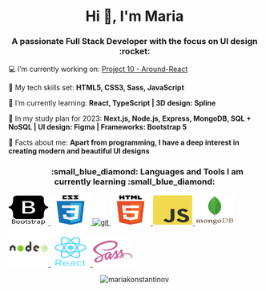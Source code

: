 <h1 align="center">Hi 👋, I'm Maria</h1> 
<h3 align="center">A passionate Full Stack Developer with the focus on UI design :rocket:</h3>

 :computer: I’m currently working on: [Project 10 - Around-React](https://github.com/MariaKonstantinov/around-react)
 
 📝 My tech skills set: **HTML5, CSS3, Sass, JavaScript**

 📝 I’m currently learning: **React, TypeScript | 3D design: Spline**

 :calendar: In my study plan for 2023: **Next.js, Node.js, Express, MongoDB, SQL + NoSQL | UI design: Figma | Frameworks: Bootstrap 5**

 🌱 Facts about me: **Apart from programming, I have a deep interest in creating modern and beautiful UI designs**

<h3 align="center">&nbsp&nbsp&nbsp&nbsp&nbsp&nbsp&nbsp&nbsp&nbsp&nbsp&nbsp&nbsp&nbsp:small_blue_diamond: Languages and Tools I am currently learning :small_blue_diamond:</h3>
<p align="left"> <a href="https://getbootstrap.com" target="_blank" rel="noreferrer"> <img src="https://raw.githubusercontent.com/devicons/devicon/master/icons/bootstrap/bootstrap-plain-wordmark.svg" alt="bootstrap" width="80" height="60"/> </a> <a href="https://www.w3schools.com/css/" target="_blank" rel="noreferrer"> <img src="https://raw.githubusercontent.com/devicons/devicon/master/icons/css3/css3-original-wordmark.svg" alt="css3" width="80" height="60"/> </a> <a href="https://git-scm.com/" target="_blank" rel="noreferrer"> <img src="https://www.vectorlogo.zone/logos/git-scm/git-scm-icon.svg" alt="git" width="80" height="60"/> </a> <a href="https://www.w3.org/html/" target="_blank" rel="noreferrer"> <img src="https://raw.githubusercontent.com/devicons/devicon/master/icons/html5/html5-original-wordmark.svg" alt="html5" width="80" height="60"/> </a> <a href="https://developer.mozilla.org/en-US/docs/Web/JavaScript" target="_blank" rel="noreferrer"> <img src="https://raw.githubusercontent.com/devicons/devicon/master/icons/javascript/javascript-original.svg" alt="javascript" width="80" height="60"/> </a> <a href="https://www.mongodb.com/" target="_blank" rel="noreferrer"> <img src="https://raw.githubusercontent.com/devicons/devicon/master/icons/mongodb/mongodb-original-wordmark.svg" alt="mongodb" width="80" height="60"/> </a> <a href="https://nodejs.org" target="_blank" rel="noreferrer"> <img src="https://raw.githubusercontent.com/devicons/devicon/master/icons/nodejs/nodejs-original-wordmark.svg" alt="nodejs" width="80" height="80"/> </a> <a href="https://reactjs.org/" target="_blank" rel="noreferrer"> <img src="https://raw.githubusercontent.com/devicons/devicon/master/icons/react/react-original-wordmark.svg" alt="react" width="80" height="60"/> </a> <a href="https://sass-lang.com" target="_blank" rel="noreferrer"> <img src="https://raw.githubusercontent.com/devicons/devicon/master/icons/sass/sass-original.svg" alt="sass" width="80" height="60"/> </a> 



<div align="center"><img align="#" src="https://github-readme-stats.vercel.app/api/top-langs?username=mariakonstantinov&show_icons=true&locale=en&layout=compact" alt="mariakonstantinov" width="400" height="200"/></div>

